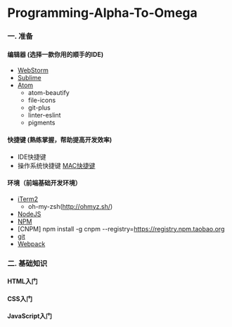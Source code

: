 # Programming-Alpha-To-Omega

### 一. 准备

#### 编辑器 (选择一款你用的顺手的IDE)

 * [WebStorm](https://www.jetbrains.com/webstorm/)
 * [Sublime](http://www.sublimetext.com/)
 * [Atom](https://atom.io/)
    * atom-beautify
    * file-icons
    * git-plus
    * linter-eslint
    * pigments

#### 快捷键 (熟练掌握，帮助提高开发效率)

 * IDE快捷键
 * 操作系统快捷键 [MAC快捷键](https://support.apple.com/zh-cn/HT201236)

#### 环境（前端基础开发环境）

 * [iTerm2](https://iterm2.com/)
   * oh-my-zsh(http://ohmyz.sh/)
 * [NodeJS](https://nodejs.org/)
 * [NPM](https://www.npmjs.com)
 * [CNPM] npm install -g cnpm --registry=https://registry.npm.taobao.org
 * [git](http://www.git-scm.com)
 * [Webpack](http://webpack.github.io/)

### 二. 基础知识

#### HTML入门

#### CSS入门

#### JavaScript入门
